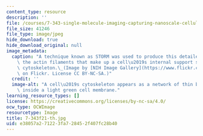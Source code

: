 ```yaml
---
content_type: resource
description: ''
file: /courses/7-343-single-molecule-imaging-capturing-nanoscale-cellular-machines-in-action-fall-2021/e38057a271223fa728452f407fc28b40_7-343f21-th.jpg
file_size: 41246
file_type: image/jpeg
hide_download: true
hide_download_original: null
image_metadata:
  caption: "A technique known as STORM was used to produce this detailed image of\
    \ the actin filaments that make up a cell\u2019s internal support structure, or\
    \ cytoskeleton.\_(Image by [NIH Image Gallery](https://www.flickr.com/photos/nihgov/33340166740)\
    \ on Flickr. License CC BY-NC-SA.)"
  credit: ''
  image-alt: "A cell\u2019s cytoskeleton appears as a network of thin blue filaments\
    \ inside a light green cell membrane."
learning_resource_types: []
license: https://creativecommons.org/licenses/by-nc-sa/4.0/
ocw_type: OCWImage
resourcetype: Image
title: 7-343f21-th.jpg
uid: e38057a2-7122-3fa7-2845-2f407fc28b40
---
```

